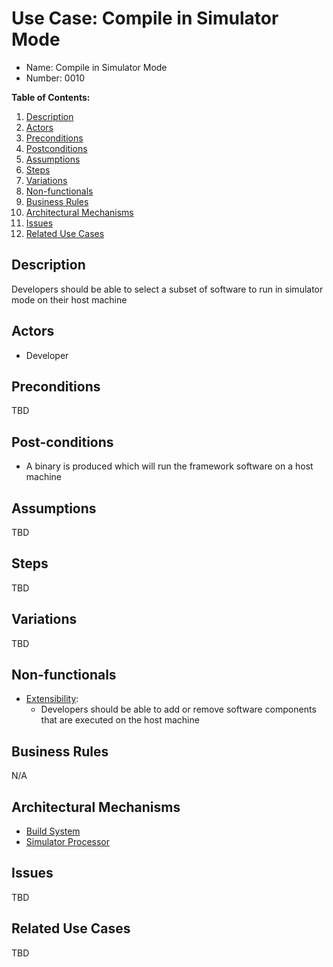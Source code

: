 # Use Case: Compile in Simulator Mode

* Name: Compile in Simulator Mode
* Number: 0010

**Table of Contents:**
1. [Description](#description)
2. [Actors](#actors)
3. [Preconditions](#preconditions)
4. [Postconditions](#postconditions)
5. [Assumptions](#assumptions)
6. [Steps](#steps)
7. [Variations](#variations)
8. [Non-functionals](#non-functionals)
9. [Business Rules](#business-rules)
10. [Architectural Mechanisms](#architectural-mechanisms)
11. [Issues](#issues)
12. [Related Use Cases](#related-use-cases)

## Description

Developers should be able to select a subset of software to run in simulator mode on their host machine

## Actors

* Developer

## Preconditions

TBD

## Post-conditions

* A binary is produced which will run the framework software on a host machine

## Assumptions

TBD

## Steps

TBD

## Variations

TBD

## Non-functionals

* [Extensibility](../qualities/0004-extensibility.md):
	* Developers should be able to add or remove software components that are executed on the host machine

## Business Rules

N/A

## Architectural Mechanisms

* [Build System](../components/build_system.md)
* [Simulator Processor](../components/core/simulator_processor.md)

## Issues

TBD

## Related Use Cases

TBD
